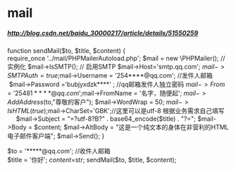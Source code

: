 # mail
##### http://blog.csdn.net/baidu_30000217/article/details/51550259
function sendMail($to, $title, $content) {       
        require_once '../mail/PHPMailerAutoload.php';
        $mail = new \PHPMailer(); //实例化
        $mail->IsSMTP(); // 启用SMTP
        $mail->Host='smtp.qq.com'; 
        $mail->SMTPAuth = true; 
        $mail->Username = '254****@qq.com'; //发件人邮箱
        $mail->Password ='bubjyxdzk****' ; //qq邮箱发件人独立密码
        $mail->From = '25481****@qq.com';
        $mail->FromName = '名字，随便起'; 
        $mail->AddAddress($to,"尊敬的客户");
        $mail->WordWrap = 50; 
        $mail->IsHTML(true); 
        $mail->CharSet='GBK';//这里可以是utf-8 根据业务需求自己填写
        $mail->Subject = "=?utf-8?B?" . base64_encode($title) . "?=";
        $mail->Body = $content; 
        $mail->AltBody = "这是一个纯文本的身体在非营利的HTML电子邮件客户端"; 
        $mail->Send();
}
    
$to = '*****@qq.com'; //收件人邮箱    
$title = '你好';
$content =$str;
sendMail($to, $title, $content);
